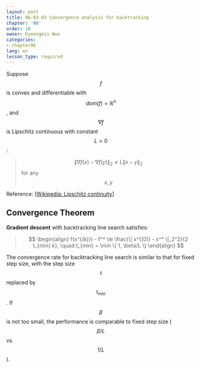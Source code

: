```yaml
---
layout: post
title: 06-03-03 Convergence analysis for backtracking
chapter: '06'
order: 10
owner: Kyeongmin Woo
categories:
- chapter06
lang: en
lesson_type: required
---
```


Suppose $$f$$ is convex and differentiable with $$dom(f) = \mathbb{R}^n$$, and $$\nabla f$$ is Lipschitz continuous with constant $$L > 0$$:
>$$ \| \nabla f(x) - \nabla f(y) \|_2 \le L \| x - y \|_2 $$ for any $$x, y$$

Reference: [[Wikipedia: Lipschitz continuity](https://en.wikipedia.org/wiki/Lipschitz_continuity)]

## Convergence Theorem
**Gradient descent** with backtracking line search satisfies:
> $$ \begin{align}
f(x^{(k)}) - f^* \le \frac{\| x^{(0)} - x^* \|_2^2}{2 t_{min} k}, \quad t_{min} = \min \{ 1, \beta/L \}
\end{align} $$

The convergence rate for backtracking line search is similar to that for fixed step size, with the step size $$t$$ replaced by $$t_{min}$$. If $$\beta$$ is not too small, the performance is comparable to fixed step size ($$\beta/L$$ vs. $$1/L$$).
